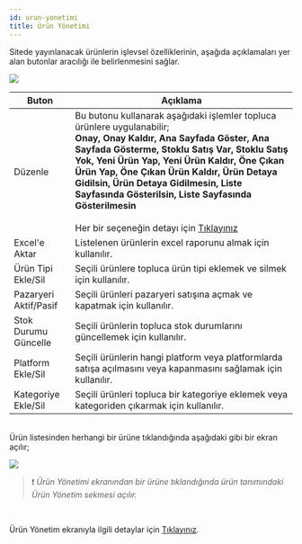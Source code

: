 ```yaml
---
id: urun-yonetimi
title: Ürün Yönetimi
---
```


Sitede yayınlanacak ürünlerin işlevsel özelliklerinin, aşağıda açıklamaları yer alan butonlar aracılığı ile belirlenmesini sağlar.

![](https://snag.gy/Dhe0MS.jpg)

|Buton|Açıklama|
|--|--|
|Düzenle|Bu butonu kullanarak aşağıdaki işlemler topluca ürünlere uygulanabilir;<br>**Onay, Onay Kaldır, Ana Sayfada Göster, Ana Sayfada Gösterme, Stoklu Satış Var, Stoklu Satış Yok, Yeni Ürün Yap, Yeni Ürün Kaldır, Öne Çıkan Ürün Yap, Öne Çıkan Ürün Kaldır, Ürün Detaya Gidilsin, Ürün Detaya Gidilmesin, Liste Sayfasında Gösterilsin, Liste Sayfasında Gösterilmesin**<br><br>Her bir seçeneğin detayı için [Tıklayınız](urun-tanimi.md#2-sekme-urun-yonetim)|
|Excel'e Aktar|Listelenen ürünlerin excel raporunu almak için kullanılır.|
|Ürün Tipi Ekle/Sil|Seçili ürünlere topluca ürün tipi eklemek ve silmek için kullanılır.|
|Pazaryeri Aktif/Pasif|Seçili ürünleri pazaryeri satışına açmak ve kapatmak için kullanılır.|
|Stok Durumu Güncelle|Seçili ürünlerin topluca stok durumlarını güncellemek için kullanılır.|
|Platform Ekle/Sil|Seçili ürünlerin hangi platform veya platformlarda satışa açılmasını veya kapanmasını sağlamak için kullanılır.|
|Kategoriye Ekle/Sil|Seçili ürünleri topluca bir kategoriye eklemek veya kategoriden çıkarmak için kullanılır.|

<br>
Ürün listesinden herhangi bir ürüne tıklandığında aşağıdaki gibi bir ekran açılır;

![](https://snag.gy/D8uM1F.jpg)
> ❗️ _Ürün Yönetimi ekranından bir ürüne tıklandığında ürün tanımındaki Ürün Yönetim sekmesi açılır._

<br>

Ürün Yönetim ekranıyla ilgili detaylar için [Tıklayınız](urun-tanimi.md#2-urun-yonetim).

